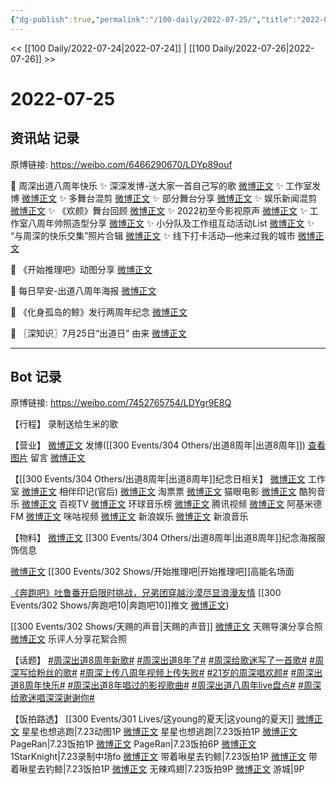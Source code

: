 ```yaml
---
{"dg-publish":true,"permalink":"/100-daily/2022-07-25/","title":"2022-07-25"}
---
```



<< [[100 Daily/2022-07-24\|2022-07-24]] | [[100 Daily/2022-07-26\|2022-07-26]] >>

# 2022-07-25

## 资讯站 记录

原博链接: https://weibo.com/6466290670/LDYp89ouf

🌟 周深出道八周年快乐
✨ 深深发博-送大家一首自己写的歌 [微博正文](https://m.weibo.cn/6466290670/4795241154740870)
✨ 工作室发博 [微博正文](https://m.weibo.cn/6466290670/4795098619185775)
✨ 多舞台混剪 [微博正文](https://m.weibo.cn/6466290670/4795249274127276)
✨ 部分舞台分享 [微博正文](https://m.weibo.cn/6466290670/4795108802695734)
✨ 娱乐新闻混剪 [微博正文](https://m.weibo.cn/6466290670/4795124268139024)
✨ 《欢颜》舞台回顾 [微博正文](https://m.weibo.cn/6466290670/4795103061218511)
✨ 2022初至今影视原声 [微博正文](https://m.weibo.cn/6466290670/4795103854199521)
✨ 工作室八周年帅照造型分享 [微博正文](https://m.weibo.cn/6466290670/4795106597799208)
✨ 小分队及工作组互动活动List [微博正文](https://m.weibo.cn/6466290670/4795098736887032)
✨ “与周深的快乐交集”照片合辑 [微博正文](https://m.weibo.cn/6466290670/4795140743367305)
✨ 线下打卡活动—他来过我的城市 [微博正文](https://m.weibo.cn/6466290670/4795257474521544)

🌟 《开始推理吧》动图分享 [微博正文](https://m.weibo.cn/6466290670/4795106694270683)

🌟 每日早安-出道八周年海报 [微博正文](https://m.weibo.cn/6466290670/4795032785128569)

🌟 《化身孤岛的鲸》发行两周年纪念 [微博正文](https://m.weibo.cn/6466290670/4795090344611373)

🌟 〖深知识〗7月25日“出道日” 由来 [微博正文](https://m.weibo.cn/6466290670/4795089790961502)

---
## Bot 记录

原博链接: https://weibo.com/7452765754/LDYgr9E8Q

【行程】
录制送给生米的歌

【营业】
[微博正文](http://weibo.com/1736988591/LDXCOuFiC) 发博([[300 Events/304 Others/出道8周年\|出道8周年]])
[查看图片](https://wx1.sinaimg.cn/large/0088n2Pggy1h4jllqcirkj30u012tgod.jpg) 留言 [微博正文](http://weibo.com/1736988591/LDJEWDyEC)

【[[300 Events/304 Others/出道8周年\|出道8周年]]纪念日相关】
[微博正文](http://weibo.com/7478855230/LDTS0yoC2) 工作室
[微博正文](http://weibo.com/5248300719/LDUWLgsUF) 相伴印记(官后)
[微博正文](http://weibo.com/2095820504/LDOYbyZoS) 淘票票
[微博正文](http://weibo.com/2611607127/LDOXYf5fU) 猫眼电影
[微博正文](http://weibo.com/1665103091/LDVfDjOGw) 酷狗音乐
[微博正文](http://weibo.com/7516842376/LDUmQ964X) 百视TV
[微博正文](http://weibo.com/1674242970/LDWAQ6mkC) 环球音乐榜
[微博正文](http://weibo.com/2591595652/LDUu0gwdy) 腾讯视频
[微博正文](http://weibo.com/5201375800/LDTyJfiSO) 阿基米德FM
[微博正文](http://weibo.com/1809436135/LDTzaeejV) 咪咕视频
[微博正文](http://weibo.com/1642591402/LDSw7jsjQ) 新浪娱乐
[微博正文](http://weibo.com/1266269835/LDU1IttcR) 新浪音乐

【物料】
[微博正文](http://weibo.com/7710473200/LDTVB2K82) [[300 Events/304 Others/出道8周年\|出道8周年]]纪念海报服饰信息

[微博正文](https://weibo.com/2162247381/LDU4BfWSa) [[300 Events/302 Shows/开始推理吧\|开始推理吧]]高能名场面

[《奔跑吧》吐鲁番开启限时挑战，兄弟团穿越沙漠尽显浪漫友情](https://weibo.cn/sinaurl?u=https%3A%2F%2Fmp.weixin.qq.com%2Fs%2FjbL7TIIGpqo7Q6s34dCbGg) [[300 Events/302 Shows/奔跑吧10\|奔跑吧10]]推文
[微博正文](http://ww1.sinaimg.cn/large/006DG6X8gy1h4j83z61p7j30u01syn6o.jpg))

[[300 Events/302 Shows/天赐的声音\|天赐的声音]]
[微博正文](http://weibo.com/1846843604/LDTBYvdEU) 天赐导演分享合照
[微博正文](https://m.weibo.cn/1711437447/4795261564750601) 乐评人分享花絮合照

【话题】
[#周深出道8周年新歌#](https://s.weibo.com/weibo?q=%23%E5%91%A8%E6%B7%B1%E5%87%BA%E9%81%938%E5%91%A8%E5%B9%B4%E6%96%B0%E6%AD%8C%23)
[#周深出道8年了#](https://s.weibo.com/weibo?q=%23%E5%91%A8%E6%B7%B1%E5%87%BA%E9%81%938%E5%B9%B4%E4%BA%86%23)
[#周深给歌迷写了一首歌#](https://s.weibo.com/weibo?q=%23%E5%91%A8%E6%B7%B1%E7%BB%99%E6%AD%8C%E8%BF%B7%E5%86%99%E4%BA%86%E4%B8%80%E9%A6%96%E6%AD%8C%23)
[#周深写给粉丝的歌#](https://s.weibo.com/weibo?q=%23%E5%91%A8%E6%B7%B1%E5%86%99%E7%BB%99%E7%B2%89%E4%B8%9D%E7%9A%84%E6%AD%8C%23)
[#周深上传八周年视频上传失败#](https://s.weibo.com/weibo?q=%23%E5%91%A8%E6%B7%B1%E4%B8%8A%E4%BC%A0%E5%85%AB%E5%91%A8%E5%B9%B4%E8%A7%86%E9%A2%91%E4%B8%8A%E4%BC%A0%E5%A4%B1%E8%B4%A5%23)
[#21岁的周深唱欢颜#](https://s.weibo.com/weibo?q=%2321%E5%B2%81%E7%9A%84%E5%91%A8%E6%B7%B1%E5%94%B1%E6%AC%A2%E9%A2%9C%23)
[#周深出道8周年快乐#](https://s.weibo.com/weibo?q=%23%E5%91%A8%E6%B7%B1%E5%87%BA%E9%81%938%E5%91%A8%E5%B9%B4%E5%BF%AB%E4%B9%90%23)
[#周深出道8年唱过的影视歌曲#](https://s.weibo.com/weibo?q=%23%E5%91%A8%E6%B7%B1%E5%87%BA%E9%81%938%E5%B9%B4%E5%94%B1%E8%BF%87%E7%9A%84%E5%BD%B1%E8%A7%86%E6%AD%8C%E6%9B%B2%23)
[#周深出道八周年live盘点#](https://s.weibo.com/weibo?q=%23%E5%91%A8%E6%B7%B1%E5%87%BA%E9%81%93%E5%85%AB%E5%91%A8%E5%B9%B4live%E7%9B%98%E7%82%B9%23)
[#周深给歌迷唱深深谢谢你#](https://s.weibo.com/weibo?q=%23%E5%91%A8%E6%B7%B1%E7%BB%99%E6%AD%8C%E8%BF%B7%E5%94%B1%E6%B7%B1%E6%B7%B1%E8%B0%A2%E8%B0%A2%E4%BD%A0%23)

【饭拍路透】
[[300 Events/301 Lives/这young的夏天\|这young的夏天]]
[微博正文](http://weibo.com/5219918112/LDOYP7Bzk) 星星也想逃跑|7.23动图1P
[微博正文](http://weibo.com/5219918112/LDTt4i8GL) 星星也想逃跑|7.23饭拍1P
[微博正文](http://weibo.com/7633014126/LDT9temVS) PageRan|7.23饭拍1P
[微博正文](https://weibo.com/7633014126/LDUJ6lnZs) PageRan|7.23饭拍6P
[微博正文](https://weibo.com/7509386022/LDQi70bQR) 1StarKnight|7.23录制中场fo
[微博正文](https://weibo.com/3246571812/LDTJ567oJ) 带着啾星去钓鲸|7.23饭拍1P
[微博正文](https://weibo.com/3246571812/LDV9rbtEN) 带着啾星去钓鲸|7.23饭拍1P
[微博正文](http://weibo.com/7495641082/LDU2uipRF) 无辣鸡翅|7.23饭拍9P
[微博正文](http://weibo.com/1801743981/LDVmSuOtc) 游城|9P
